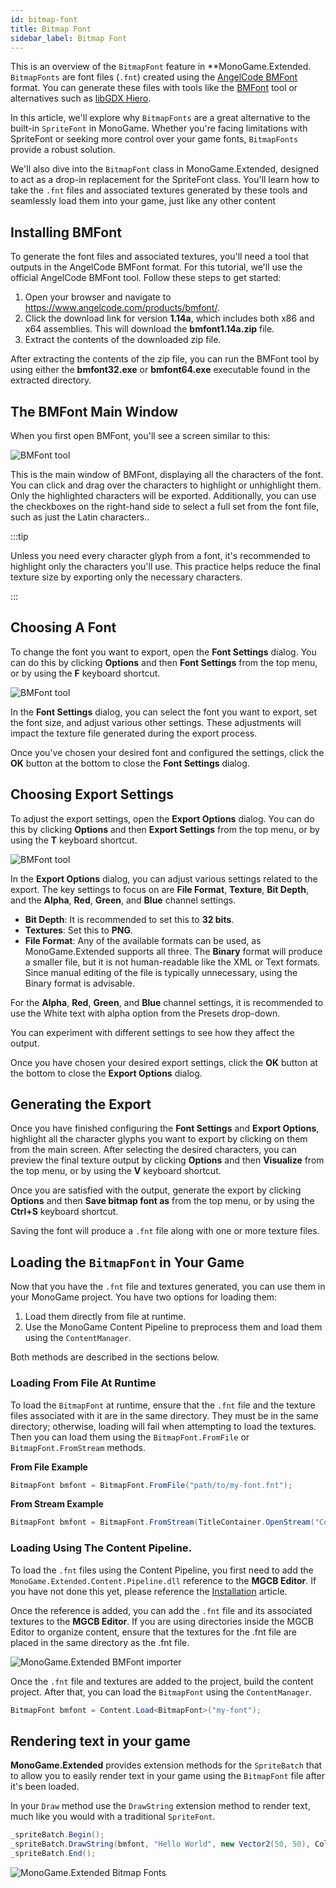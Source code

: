 ```yaml
---
id: bitmap-font
title: Bitmap Font
sidebar_label: Bitmap Font
---
```


This is an overview of the `BitmapFont` feature in **MonoGame.Extended.  `BitmapFonts` are font files (`.fnt`) created using the [AngelCode BMFont](https://www.angelcode.com/products/bmfont/) format. You can generate these files with tools like the [BMFont](https://www.angelcode.com/products/bmfont/) tool or alternatives such as [libGDX Hiero](https://libgdx.com/wiki/tools/hiero).

In this article, we'll explore why `BitmapFonts` are a great alternative to the built-in `SpriteFont` in MonoGame. Whether you're facing limitations with SpriteFont or seeking more control over your game fonts, `BitmapFonts` provide a robust solution.

We'll also dive into the `BitmapFont` class in MonoGame.Extended, designed to act as a drop-in replacement for the SpriteFont class. You'll learn how to take the `.fnt` files and associated textures generated by these tools and seamlessly load them into your game, just like any other content

## Installing BMFont
To generate the font files and associated textures, you'll need a tool that outputs in the AngelCode BMFont format. For this tutorial, we'll use the official AngelCode BMFont tool. Follow these steps to get started:

1. Open your browser and navigate to https://www.angelcode.com/products/bmfont/.
2. Click the download link for version **1.14a**, which includes both x86 and x64 assemblies.  This will download the **bmfont1.14a.zip** file.
3. Extract the contents of the downloaded zip file.

After extracting the contents of the zip file, you can run the BMFont tool by using either the **bmfont32.exe** or **bmfont64.exe** executable found in the extracted directory.

## The BMFont Main Window

When you first open BMFont, you'll see a screen similar to this:

![BMFont tool](bmfont-tool.png)

This is the main window of BMFont, displaying all the characters of the font. You can click and drag over the characters to highlight or unhighlight them. Only the highlighted characters will be exported. Additionally, you can use the checkboxes on the right-hand side to select a full set from the font file, such as just the Latin characters..  

:::tip

Unless you need every character glyph from a font, it's recommended to highlight only the characters you'll use. This practice helps reduce the final texture size by exporting only the necessary characters.

:::

## Choosing A Font
To change the font you want to export, open the **Font Settings** dialog. You can do this by clicking **Options** and then **Font Settings** from the top menu, or by using the **F** keyboard shortcut.


![BMFont tool](bmfont-font-settings.png)

In the **Font Settings** dialog, you can select the font you want to export, set the font size, and adjust various other settings. These adjustments will impact the texture file generated during the export process.

Once you've chosen your desired font and configured the settings, click the **OK** button at the bottom to close the **Font Settings** dialog.

## Choosing Export Settings
To adjust the export settings, open the **Export Options** dialog. You can do this by clicking **Options** and then **Export Settings** from the top menu, or by using the **T** keyboard shortcut.

![BMFont tool](bmfont-export-options.png)

In the **Export Options** dialog, you can adjust various settings related to the export. The key settings to focus on are **File Format**, **Texture**, **Bit Depth**, and the **Alpha**, **Red**, **Green**, and **Blue** channel settings.

- **Bit Depth**: It is recommended to set this to **32 bits**.
- **Textures**: Set this to **PNG**.
- **File Format**: Any of the available formats can be used, as MonoGame.Extended supports all three. The **Binary** format will produce a smaller file, but it is not human-readable like the XML or Text formats. Since manual editing of the file is typically unnecessary, using the Binary format is advisable.

For the **Alpha**, **Red**, **Green**, and **Blue** channel settings, it is recommended to use the White text with alpha option from the Presets drop-down.

You can experiment with different settings to see how they affect the output.

Once you have chosen your desired export settings, click the **OK** button at the bottom to close the **Export Options** dialog.

## Generating the Export

Once you have finished configuring the **Font Settings** and **Export Options**, highlight all the character glyphs you want to export by clicking on them from the main screen. After selecting the desired characters, you can preview the final texture output by clicking **Options** and then **Visualize** from the top menu, or by using the **V** keyboard shortcut.

Once you are satisfied with the output, generate the export by clicking **Options** and then **Save bitmap font as** from the top menu, or by using the **Ctrl+S** keyboard shortcut.

Saving the font will produce a `.fnt` file along with one or more texture files.

## Loading the `BitmapFont` in Your Game

Now that you have the `.fnt` file and textures generated, you can use them in your MonoGame project. You have two options for loading them:

1. Load them directly from file at runtime.
2. Use the MonoGame Content Pipeline to preprocess them and load them using the `ContentManager`.

Both methods are described in the sections below.

### Loading From File At Runtime
To load the `BitmapFont` at runtime, ensure that the `.fnt` file and the texture files associated with it are in the same directory. They must be in the same directory; otherwise, loading will fail when attempting to load the textures. Then you can load them using the `BitmapFont.FromFile` or `BitmapFont.FromStream` methods.

**From File Example**

```cs
BitmapFont bmfont = BitmapFont.FromFile("path/to/my-font.fnt");
```

**From Stream Example**
```cs
BitmapFont bmfont = BitmapFont.FromStream(TitleContainer.OpenStream("Content/my-font.fnt"));
```

### Loading Using The Content Pipeline.
To load the `.fnt` files using the Content Pipeline, you first need to add the `MonoGame.Extended.Content.Pipeline.dll` reference to the **MGCB Editor**. If you have not done this yet, please reference the [Installation](../../getting-started/installation.md) article.

Once the reference is added, you can add the `.fnt` file and its associated textures to the **MGCB Editor**. If you are using directories inside the MGCB Editor to organize content, ensure that the textures for the .fnt file are placed in the same directory as the .fnt file.

![MonoGame.Extended BMFont importer](monogame-extended-bmfont-importer-processor.png)

Once the `.fnt` file and textures are added to the project, build the content project. After that, you can load the `BitmapFont` using the `ContentManager`.

```cs
BitmapFont bmfont = Content.Load<BitmapFont>("my-font");
```

## Rendering text in your game

**MonoGame.Extended** provides extension methods for the `SpriteBatch` that to allow you to easily render text in your game using the `BitmapFont` file after it's been loaded.

In your `Draw` method use the `DrawString` extension method to render text, much like you would with a traditional `SpriteFont`.

```csharp
_spriteBatch.Begin();
_spriteBatch.DrawString(bmfont, "Hello World", new Vector2(50, 50), Color.White);
_spriteBatch.End();
```

![MonoGame.Extended Bitmap Fonts](monogame-extended-bitmap-fonts.png)
